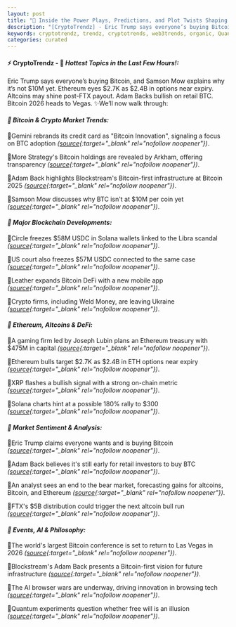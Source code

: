 ```yaml
---
layout: post
title: "🌅 Inside the Power Plays, Predictions, and Plot Twists Shaping Crypto"
description: "[CryptoTrendz] - Eric Trump says everyone’s buying Bitcoin, and Samson Mow explains why it’s not $10M yet. Ethereum eyes $2.7K as $2.4B in options near expiry. Altcoins may shine post-FTX payout. Adam Backs bullish on retail BTC. Bitcoin 2026 heads to Vegas."
keywords: cryptotrendz, trendz, cryptotrends, web3trends, organic, Quantum, Trading, Analyst, AI, FTX, Altcoins, Bitcoin, Trump, Investors, BTC, Ethereum
categories: curated
---
```


#### ⚡ CryptoTrendz - 📌 *Hottest Topics in the Last Few Hours!:*

Eric Trump says everyone’s buying Bitcoin, and Samson Mow explains why it’s not $10M yet. Ethereum eyes $2.7K as $2.4B in options near expiry. Altcoins may shine post-FTX payout. Adam Backs bullish on retail BTC. Bitcoin 2026 heads to Vegas. ✨We’ll now walk through:


#### *🔖  Bitcoin & Crypto Market Trends:*  

🔹Gemini rebrands its credit card as "Bitcoin Innovation", signaling a focus on BTC adoption *([source](https://s.avyag.com/rotd){:target="_blank" rel="nofollow noopener"})*.  

🔹More Strategy's Bitcoin holdings are revealed by Arkham, offering transparency *([source](https://s.avyag.com/wa9i){:target="_blank" rel="nofollow noopener"})*.  

🔹Adam Back highlights Blockstream's Bitcoin-first infrastructure at Bitcoin 2025 *([source](https://s.avyag.com/2a58){:target="_blank" rel="nofollow noopener"})*.  

🔹Samson Mow discusses why BTC isn't at $10M per coin yet *([source](https://s.avyag.com/wt7u){:target="_blank" rel="nofollow noopener"})*.  

#### *🔖  Major Blockchain Developments:*  

🔹Circle freezes $58M USDC in Solana wallets linked to the Libra scandal *([source](https://s.avyag.com/3jay){:target="_blank" rel="nofollow noopener"})*.  

🔹US court also freezes $57M USDC connected to the same case *([source](https://s.avyag.com/vd3k){:target="_blank" rel="nofollow noopener"})*.  

🔹Leather expands Bitcoin DeFi with a new mobile app *([source](https://s.avyag.com/37cf){:target="_blank" rel="nofollow noopener"})*.  

🔹Crypto firms, including Weld Money, are leaving Ukraine *([source](https://s.avyag.com/5y6z){:target="_blank" rel="nofollow noopener"})*.  

#### *🔖  Ethereum, Altcoins & DeFi:*  

🔹A gaming firm led by Joseph Lubin plans an Ethereum treasury with $475M in capital *([source](https://s.avyag.com/ezvd){:target="_blank" rel="nofollow noopener"})*.  

🔹Ethereum bulls target $2.7K as $2.4B in ETH options near expiry *([source](https://s.avyag.com/k3wu){:target="_blank" rel="nofollow noopener"})*.  

🔹XRP flashes a bullish signal with a strong on-chain metric *([source](https://s.avyag.com/k90e){:target="_blank" rel="nofollow noopener"})*.  

🔹Solana charts hint at a possible 180% rally to $300 *([source](https://s.avyag.com/upk3){:target="_blank" rel="nofollow noopener"})*.  

#### *🔖  Market Sentiment & Analysis:*  

🔹Eric Trump claims everyone wants and is buying Bitcoin *([source](https://s.avyag.com/97qk){:target="_blank" rel="nofollow noopener"})*.  

🔹Adam Back believes it's still early for retail investors to buy BTC *([source](https://s.avyag.com/vouk){:target="_blank" rel="nofollow noopener"})*.  

🔹An analyst sees an end to the bear market, forecasting gains for altcoins, Bitcoin, and Ethereum *([source](https://s.avyag.com/21xk){:target="_blank" rel="nofollow noopener"})*.  

🔹FTX's $5B distribution could trigger the next altcoin bull run *([source](https://s.avyag.com/wvfw){:target="_blank" rel="nofollow noopener"})*.  

#### *🔖  Events, AI & Philosophy:*  

🔹The world's largest Bitcoin conference is set to return to Las Vegas in 2026 *([source](https://s.avyag.com/2yvp){:target="_blank" rel="nofollow noopener"})*.  

🔹Blockstream's Adam Back presents a Bitcoin-first vision for future infrastructure *([source](https://s.avyag.com/2a58){:target="_blank" rel="nofollow noopener"})*.  

🔹The AI browser wars are underway, driving innovation in browsing tech *([source](https://s.avyag.com/wk6m){:target="_blank" rel="nofollow noopener"})*.  

🔹Quantum experiments question whether free will is an illusion *([source](https://s.avyag.com/ij0x){:target="_blank" rel="nofollow noopener"})*.
